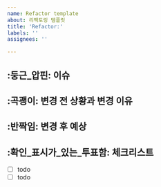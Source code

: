 ```yaml
---
name: Refactor template
about: 리팩토링 템플릿
title: 'Refactor:'
labels: ''
assignees: ''

---
```


## :둥근_압핀: 이슈
<!-- 이슈에 대한 내용을 간단히 적어주세요. -->
<!-- ex) 회원가입 기능 리팩토링 -->
## :곡괭이: 변경 전 상황과 변경 이유
<!-- 변경전의 상황과 변경하려는 이유를 작성해주세요. -->
## :반짝임: 변경 후 예상
<!-- 변경후의 예상하는 구조를 작성해주세요. -->
## :확인_표시가_있는_투표함: 체크리스트
<!-- 이슈를 해결하는 데에 필요한 체크리스트가 있다면 작성해주세요. -->
- [ ] todo
- [ ] todo

